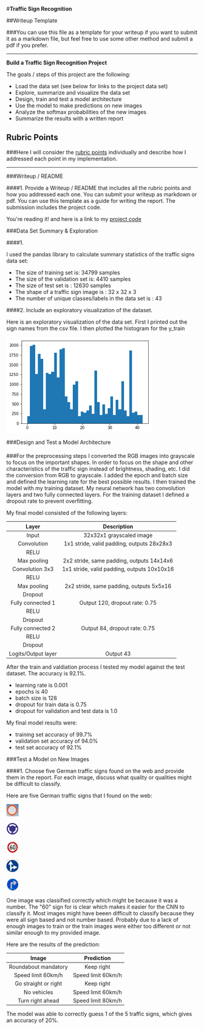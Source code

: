 #**Traffic Sign Recognition** 

##Writeup Template

###You can use this file as a template for your writeup if you want to submit it as a markdown file, but feel free to use some other method and submit a pdf if you prefer.

---

**Build a Traffic Sign Recognition Project**

The goals / steps of this project are the following:
* Load the data set (see below for links to the project data set)
* Explore, summarize and visualize the data set
* Design, train and test a model architecture
* Use the model to make predictions on new images
* Analyze the softmax probabilities of the new images
* Summarize the results with a written report


[//]: # (Image References)
[image5]:  ./examples/graph.png "Graph"
[image6]:  ./german_traffic_signs/1.png "No vehicles"
[image7]:  ./german_traffic_signs/2.png "Roundabout mandatory"
[image8]:  ./german_traffic_signs/3.png "Speed limit 60km/h"
[image9]:  ./german_traffic_signs/4.png "Go straight or right"
[image10]: ./german_traffic_signs/5.png "Turn right ahead"

## Rubric Points
###Here I will consider the [rubric points](https://review.udacity.com/#!/rubrics/481/view) individually and describe how I addressed each point in my implementation.  

---
###Writeup / README

####1. Provide a Writeup / README that includes all the rubric points and how you addressed each one. You can submit your writeup as markdown or pdf. You can use this template as a guide for writing the report. The submission includes the project code.

You're reading it! and here is a link to my [project code](https://github.com/carsor007/CarND-Traffic-Sign-Classifier-Project/blob/master/Traffic_Sign_Classifier.ipynb)

###Data Set Summary & Exploration

####1. 

I used the pandas library to calculate summary statistics of the traffic
signs data set:

* The size of training set is: 34799 samples
* The size of the validation set is: 4410 samples
* The size of test set is : 12630 samples
* The shape of a traffic sign image is : 32 x 32 x 3
* The number of unique classes/labels in the data set is : 43

####2. Include an exploratory visualization of the dataset.

Here is an exploratory visualization of the data set. 
First I printed out the sign names from the csv file. I then plotted the histogram for the y_train

![alt text][image5]

###Design and Test a Model Architecture

#### 
  ###For the preprocessing steps I converted the RGB images into grayscale to focus on the important shapes. In order to focus on the shape and other characteristics of the traffic sign instead of brightness, shading, etc. I did the conversion from RGB to grayscale. 
 I added the epoch and batch size and defined the learning rate for the best possible results. I then trained the model with my training dataset. My neural network has two convolution layers and two fully connected layers. For the training dataset I defined a dropout rate to prevent overfitting.

My final model consisted of the following layers:

| Layer         		|     Description	        					| 
|:---------------------:|:---------------------------------------------:| 
| Input         		| 32x32x1 grayscaled image 						| 
| Convolution       	| 1x1 stride, valid padding, outputs 28x28x3 	|
| RELU					|												|
| Max pooling	      	| 2x2 stride, same padding, outputs 14x14x6 	|
| Convolution 3x3	    | 1x1 stride, valid padding, outputs 10x10x16	|
| RELU					|												|
| Max pooling	      	| 2x2 stride, same padding, outputs 5x5x16 		|
| Dropout				|												|
| Fully connected 1		| Output 120, dropout rate: 0.75    			|
| RELU					|												|
| Dropout				|												|
| Fully connected 2		| Output 84, dropout rate: 0.75     			|
| RELU					|												|
| Dropout				|												|
| Logits/Output layer   | Output 43 									|
 
After the train and valdiation process I tested my model against the test dataset. The accuracy is 92.1%.

* learning rate is 0.001
* epochs is 40
* batch size is 128
* dropout for train data is 0.75
* dropout for validation and test data is 1.0

My final model results were:
* training set accuracy of 99.7%
* validation set accuracy of 94.0% 
* test set accuracy of 92.1%
 


 

###Test a Model on New Images

####1. Choose five German traffic signs found on the web and provide them in the report. For each image, discuss what quality or qualities might be difficult to classify.

Here are five German traffic signs that I found on the web:

![alt text][image6]

![alt text][image7]

![alt text][image8]

![alt text][image9]

![alt text][image10]


One image was classified correctly which might be because it was a number. The "60" sign for is clear  which makes it easier for the CNN to classify it. Most images might have beeen difficult to classify because they were all sign based and not number based. Probably due to a lack of enough images to train or the train images were either too different or not similar enough to my provided image. 


Here are the results of the prediction:

| Image			        |     Prediction	        					| 
|:---------------------:|:---------------------------------------------:| 
| Roundabout mandatory      		| Keep right   									| 
| Speed limit 60km/h     			| Speed limit 60km/h										|
| Go straight or right					| Keep right										|
| No vehicles      		| Speed limit 60km/h					 				|
| Turn right ahead			| Speed limit 80km/h    							|


The model was able to correctly guess 1 of the 5 traffic signs, which gives an accuracy of 20%. 



